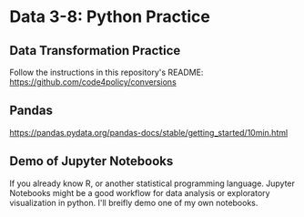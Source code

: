 # Data 3-8: Python Practice

## Data Transformation Practice

Follow the instructions in this repository's README: https://github.com/code4policy/conversions

## Pandas

https://pandas.pydata.org/pandas-docs/stable/getting_started/10min.html

## Demo of Jupyter Notebooks

If you already know R, or another statistical programming language. Jupyter Notebooks might be a good workflow for data analysis or exploratory visualization in python. I'll breifly demo one of my own notebooks.
